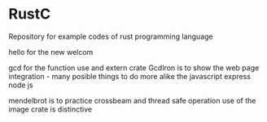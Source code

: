 # RustC
Repository for example codes of rust programming language

hello for the new welcom

gcd for the function use and extern crate
GcdIron is to show the web page integration - many posible things to do
more alike the javascript express node js

mendelbrot is to practice crossbeam and thread safe operation
use of the image crate is distinctive
